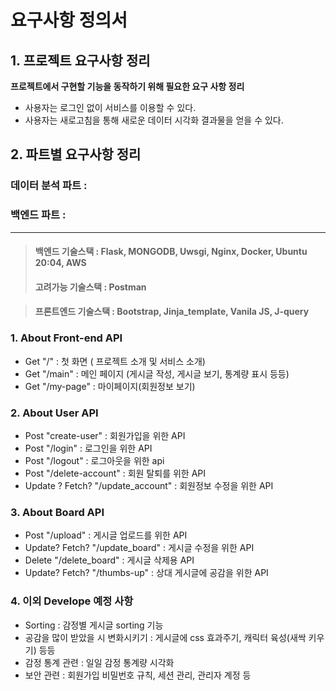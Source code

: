 # 요구사항 정의서

## 1. 프로젝트 요구사항 정리

**프로젝트에서 구현할 기능을 동작하기 위해 필요한 요구 사항 정리**

- 사용자는 로그인 없이 서비스를 이용할 수 있다.
- 사용자는 새로고침을 통해 새로운 데이터 시각화 결과물을 얻을 수 있다.

## 2. 파트별 요구사항 정리

### 데이터 분석 파트 :

### 백엔드 파트 :

---

> #### 백엔드 기술스택 : Flask, MONGODB, Uwsgi, Nginx, Docker, Ubuntu 20:04, AWS
>
> #### 고려가능 기술스택 : Postman

> #### 프론트엔드 기술스택 : Bootstrap, Jinja_template, Vanila JS, J-query

### 1. About Front-end API

- Get "/" : 첫 화면 ( 프로젝트 소개 및 서비스 소개)
- Get "/main" : 메인 페이지 (게시글 작성, 게시글 보기, 통계량 표시 등등)
- Get "/my-page" : 마이페이지(회원정보 보기)

### 2. About User API

- Post "create-user" : 회원가입을 위한 API
- Post "/login" : 로그인을 위한 API
- Post "/logout" : 로그아웃을 위한 api
- Post "/delete-account" : 회원 탈퇴를 위한 API
- Update ? Fetch? "/update_account" : 회원정보 수정을 위한 API

### 3. About Board API

- Post "/upload" : 게시글 업로드를 위한 API
- Update? Fetch? "/update_board" : 게시글 수정을 위한 API
- Delete "/delete_board" : 게시글 삭제용 API
- Update? Fetch? "/thumbs-up" : 상대 게시글에 공감을 위한 API

### 4. 이외 Develope 예정 사항

- Sorting : 감정별 게시글 sorting 기능
- 공감을 많이 받았을 시 변화시키기 : 게시글에 css 효과주기, 캐릭터 육성(새싹 키우기) 등등
- 감정 통계 관련 : 일일 감정 통계량 시각화
- 보안 관련 : 회원가입 비밀번호 규칙, 세션 관리, 관리자 계정 등

###

###
